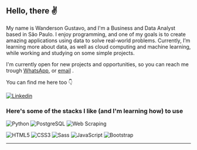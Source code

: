 ## Hello, there ✌

My name is Wanderson Gustavo, and I'm a Business and Data Analyst based in São Paulo. I enjoy programming, and one of my goals is to create amazing applications using data to solve real-world problems. Currently, I’m learning more about data, as well as cloud computing and machine learning, while working and studying on some simple projects.

I'm currently open for new projects and opportunities, so you can reach me trough [WhatsApp](https://wa.me/5511995592303),  or [email](mailto:wgvieira11@hotmail.com) .

You can find me here too 👇
<div>

<a href="https://www.linkedin.com/in/wandersongustavo/" target="_blank">
 <img align="center" src="https://img.shields.io/badge/LinkedIn-0077B5?style=for-the-badge&logo=linkedin&logoColor=white" alt="Linkedin"/>
</a>

</div>



### Here's some of the stacks I like (and I'm learning how) to use



![Python](https://img.shields.io/badge/-Python-232323?style=for-the-badge&labelColor=ffff00&logo=python&logoColor=3776AB)
![PostgreSQL](https://img.shields.io/badge/postgresql-232323?style=for-the-badge&labelColor=4169e1&logo=postgresql&logoColor=ffffff)
![Web Scraping](https://img.shields.io/badge/-Web%20Scraping-232323?style=for-the-badge&labelColor=5A9FD4&logo=scrapy&logoColor=ffffff)


![HTML5](https://img.shields.io/badge/-HTML5-232323?style=for-the-badge&labelColor=E34F26&logo=html5&logoColor=ffffff)
![CSS3](https://img.shields.io/badge/-CSS3-232323?style=for-the-badge&labelColor=1572B6&logo=css3&logoColor=ffffff)
![Sass](https://img.shields.io/badge/-Sass-232323?style=for-the-badge&labelColor=CC6699&logo=sass&logoColor=ffffff)
![JavaScript](https://img.shields.io/badge/-JavaScript-232323?style=for-the-badge&labelColor=F7DF1E&logo=javascript&logoColor=000000)
![Bootstrap](https://img.shields.io/badge/-Bootstrap-232323?style=for-the-badge&labelColor=7952B3&logo=bootstrap&logoColor=ffffff)



<hr>

<!-- ![My GitHub Stats](https://github-readme-stats.vercel.app/api?username=isaacpontes&show_icons=true&theme=onedark&include_all_commits=true&count_private=true&line_height=24)
![My Top Languages](https://github-readme-stats.vercel.app/api/top-langs/?username=isaacpontes&theme=onedark&layout=compact&langs_count=8&card_width=260) -->
